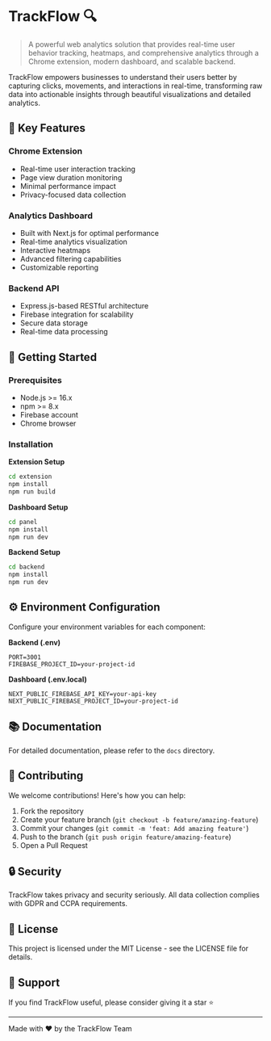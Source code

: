 # TrackFlow 🔍

> A powerful web analytics solution that provides real-time user behavior tracking, heatmaps, and comprehensive analytics through a Chrome extension, modern dashboard, and scalable backend.

TrackFlow empowers businesses to understand their users better by capturing clicks, movements, and interactions in real-time, transforming raw data into actionable insights through beautiful visualizations and detailed analytics.

## 🌟 Key Features

### Chrome Extension
- Real-time user interaction tracking
- Page view duration monitoring
- Minimal performance impact
- Privacy-focused data collection

### Analytics Dashboard
- Built with Next.js for optimal performance
- Real-time analytics visualization
- Interactive heatmaps
- Advanced filtering capabilities
- Customizable reporting

### Backend API
- Express.js-based RESTful architecture
- Firebase integration for scalability
- Secure data storage
- Real-time data processing

## 🚀 Getting Started

### Prerequisites
- Node.js >= 16.x
- npm >= 8.x
- Firebase account
- Chrome browser

### Installation

**Extension Setup**
```bash
cd extension
npm install
npm run build
```

**Dashboard Setup**
```bash
cd panel
npm install
npm run dev
```

**Backend Setup**
```bash
cd backend
npm install
npm run dev
```

## ⚙️ Environment Configuration

Configure your environment variables for each component:

**Backend (.env)**
```
PORT=3001
FIREBASE_PROJECT_ID=your-project-id
```

**Dashboard (.env.local)**
```
NEXT_PUBLIC_FIREBASE_API_KEY=your-api-key
NEXT_PUBLIC_FIREBASE_PROJECT_ID=your-project-id
```

## 📚 Documentation

For detailed documentation, please refer to the `docs` directory.

## 🤝 Contributing

We welcome contributions! Here's how you can help:

1. Fork the repository
2. Create your feature branch (`git checkout -b feature/amazing-feature`)
3. Commit your changes (`git commit -m 'feat: Add amazing feature'`)
4. Push to the branch (`git push origin feature/amazing-feature`)
5. Open a Pull Request

## 🔒 Security

TrackFlow takes privacy and security seriously. All data collection complies with GDPR and CCPA requirements.

## 📄 License

This project is licensed under the MIT License - see the LICENSE file for details.

## 🌟 Support

If you find TrackFlow useful, please consider giving it a star ⭐️

---
Made with ❤️ by the TrackFlow Team 